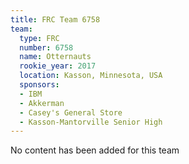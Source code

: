 ```yaml
---
title: FRC Team 6758
team:
  type: FRC
  number: 6758
  name: Otternauts
  rookie_year: 2017
  location: Kasson, Minnesota, USA
  sponsors:
  - IBM
  - Akkerman
  - Casey's General Store
  - Kasson-Mantorville Senior High
---
```


No content has been added for this team